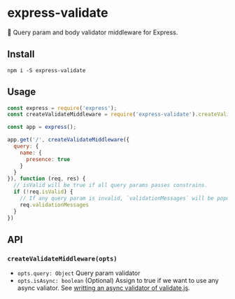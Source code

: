 # express-validate

:straight_ruler: Query param and body validator middleware for Express.

## Install

```
npm i -S express-validate
```

## Usage

```js
const express = require('express');
const createValidateMiddleware = require('express-validate').createValidateMiddleware;

const app = express();

app.get('/', createValidateMiddleware({
  query: {
    name: {
      presence: true
    }
  }
}), function (req, res) {
  // isValid will be true if all query params passes constrains.
  if (!req.isValid) {
    // If any query param is invalid, `validationMessages` will be populated.
    req.validationMessages
  }
})
```

## API

### `createValidateMiddleware(opts)`

- `opts.query: Object` Query param validator
- `opts.isAsync: boolean` (Optional) Assign to true if we want to use any async valiator. See [writting an async validator of validate.js](http://validatejs.org/#custom-validator-async).
